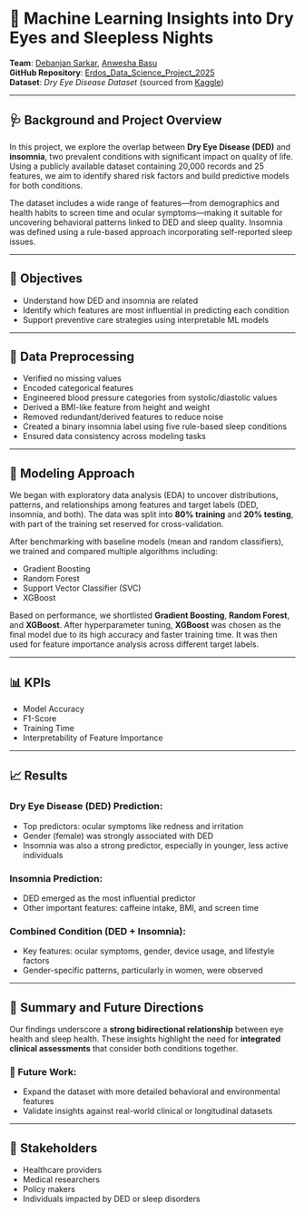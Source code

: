 # 🧠 Machine Learning Insights into Dry Eyes and Sleepless Nights

**Team**: [Debanjan Sarkar](https://github.com/debanjan-cosmo), [Anwesha Basu](https://github.com/AnweshaB12)  
**GitHub Repository**: [Erdos_Data_Science_Project_2025](https://github.com/debanjan-cosmo/Erdos_Data_Science_Project_2025)  
**Dataset**: *Dry Eye Disease Dataset* (sourced from [Kaggle](https://www.kaggle.com/datasets/dakshnagra/dry-eye-disease/data))

---

## 🩺 Background and Project Overview

In this project, we explore the overlap between **Dry Eye Disease (DED)** and **insomnia**, two prevalent conditions with significant impact on quality of life. Using a publicly available dataset containing 20,000 records and 25 features, we aim to identify shared risk factors and build predictive models for both conditions.

The dataset includes a wide range of features—from demographics and health habits to screen time and ocular symptoms—making it suitable for uncovering behavioral patterns linked to DED and sleep quality. Insomnia was defined using a rule-based approach incorporating self-reported sleep issues.

---

## 🎯 Objectives

- Understand how DED and insomnia are related  
- Identify which features are most influential in predicting each condition  
- Support preventive care strategies using interpretable ML models  

---

## 🧹 Data Preprocessing

- Verified no missing values  
- Encoded categorical features  
- Engineered blood pressure categories from systolic/diastolic values  
- Derived a BMI-like feature from height and weight  
- Removed redundant/derived features to reduce noise  
- Created a binary insomnia label using five rule-based sleep conditions  
- Ensured data consistency across modeling tasks  

---

## 🤖 Modeling Approach

We began with exploratory data analysis (EDA) to uncover distributions, patterns, and relationships among features and target labels (DED, insomnia, and both). The data was split into **80% training** and **20% testing**, with part of the training set reserved for cross-validation.

After benchmarking with baseline models (mean and random classifiers), we trained and compared multiple algorithms including:

- Gradient Boosting  
- Random Forest  
- Support Vector Classifier (SVC)  
- XGBoost

Based on performance, we shortlisted **Gradient Boosting**, **Random Forest**, and **XGBoost**. After hyperparameter tuning, **XGBoost** was chosen as the final model due to its high accuracy and faster training time. It was then used for feature importance analysis across different target labels.

---

## 📊 KPIs

- Model Accuracy  
- F1-Score  
- Training Time  
- Interpretability of Feature Importance  

---

## 📈 Results

### Dry Eye Disease (DED) Prediction:
- Top predictors: ocular symptoms like redness and irritation  
- Gender (female) was strongly associated with DED  
- Insomnia was also a strong predictor, especially in younger, less active individuals  

### Insomnia Prediction:
- DED emerged as the most influential predictor  
- Other important features: caffeine intake, BMI, and screen time  

### Combined Condition (DED + Insomnia):
- Key features: ocular symptoms, gender, device usage, and lifestyle factors  
- Gender-specific patterns, particularly in women, were observed  

---

## 🧾 Summary and Future Directions

Our findings underscore a **strong bidirectional relationship** between eye health and sleep health. These insights highlight the need for **integrated clinical assessments** that consider both conditions together.

### 🔮 Future Work:
- Expand the dataset with more detailed behavioral and environmental features  
- Validate insights against real-world clinical or longitudinal datasets  

---

## 👥 Stakeholders

- Healthcare providers  
- Medical researchers  
- Policy makers  
- Individuals impacted by DED or sleep disorders  
